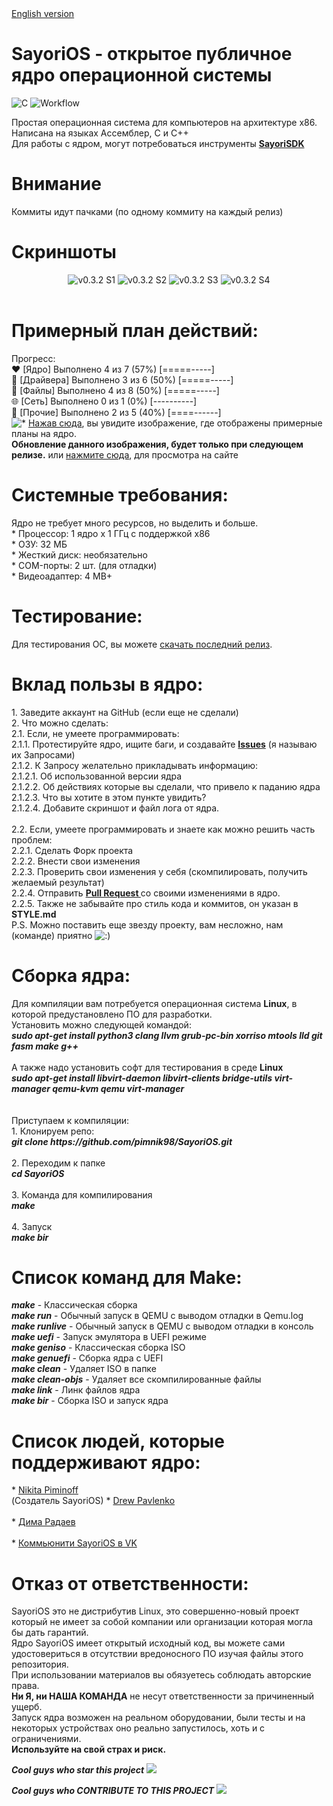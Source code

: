 <html><body>
<a href="README_EN.MD">English version</a>
<h1>SayoriOS - открытое публичное ядро операционной системы</h1>
<img src="https://img.shields.io/badge/c-%2300599C.svg?style=for-the-badge&logo=c&logoColor=white" alt="C">
<img src="https://github.com/pimnik98/SayoriOS/actions/workflows/SayoriOS-AutoBot-Auto.yml/badge.svg" alt="Workflow">
<p>Простая операционная система для компьютеров на архитектуре x86. Написана на языках Ассемблер, C и C++<br>
    Для работы с ядром, могут потребоваться инструменты <a href="https://github.com/pimnik98/SayoriSDK"><b>SayoriSDK</b></a>
</p>
<h1>Внимание</h1>
Коммиты идут пачками (по одному коммиту на каждый релиз) 
<h1>Скриншоты</h1>
<center>
	<img src="https://raw.githubusercontent.com/NDRAEY/SayoriOS/screens/screens/v0.3.2/1.png" alt="v0.3.2 S1">
	<img src="https://raw.githubusercontent.com/NDRAEY/SayoriOS/screens/screens/v0.3.2/2.png" alt="v0.3.2 S2">
	<img src="https://raw.githubusercontent.com/NDRAEY/SayoriOS/screens/screens/v0.3.2/3.png" alt="v0.3.2 S3">
	<img src="https://raw.githubusercontent.com/NDRAEY/SayoriOS/screens/screens/v0.3.2/4.png" alt="v0.3.2 S4">
</center><br>
<h1>Примерный план действий:</h1>
<p>
	Прогресс: <br>
	❤ [Ядро] Выполнено 4 из 7 (57%) [=====-----]<br>
	💫 [Драйвера] Выполнено 3 из 6 (50%) [=====-----]<br>
	📂 [Файлы] Выполнено 4 из 8 (50%) [=====-----]<br>
	🌐 [Сеть] Выполнено 0 из 1 (0%) [----------]<br>
	🔌 [Прочие] Выполнено 2 из 5 (40%) [====------]<br>
	<img src="http://forum.glark.ru/smiles.lm?id=38" alt="*"> <a href="https://raw.githubusercontent.com/pimnik98/SayoriOS/screens/screens/soul.png">Нажав сюда</a>, вы увидите изображение, где отображены примерные планы на ядро.<br>
	<b>Обновление данного изображения, будет только при следующем релизе.</b> или <a href="https://sayorios.piminoff.ru/page/1-plans.html">нажмите сюда</a>, для просмотра на сайте
</p>
<h1>Системные требования:</h1>
<p>
	Ядро не требует много ресурсов, но выделить и больше.<br>
	* Процессор: 1 ядро х 1 ГГц c поддержкой x86<br>
	* ОЗУ: 32 МБ<br>
	* Жесткий диск: необязательно<br>
	* COM-порты: 2 шт. (для отладки)<br>
	* Видеоадаптер: 4 MB+<br>
</p>
<h1>Тестирование:</h1>
<p>Для тестирования ОС, вы можете <a href="https://github.com/pimnik98/SayoriOS/releases">скачать последний релиз</a>.</p>
<h1>Вклад пользы в ядро:</h1>
<p>
	1. Заведите аккаунт на GitHub (если еще не сделали)<br>
	2. Что можно сделать:<br>
	2.1. Если, не умеете программировать:<br>
	2.1.1. Протестируйте ядро, ищите баги, и создавайте <a href="https://github.com/pimnik98/SayoriOS/issues"><b>Issues</b></a> (я называю их Запросами)<br>
	2.1.2. К Запросу желательно прикладывать информацию:<br>
	2.1.2.1. Об использованной версии ядра<br>
	2.1.2.2. Об действиях которые вы сделали, что привело к паданию ядра<br>
	2.1.2.3. Что вы хотите в этом пункте увидить?<br>
	2.1.2.4. Добавите скриншот и файл лога от ядра.<br>
	<br>
	2.2. Если, умеете программировать и знаете как можно решить часть проблем:<br>
	2.2.1. Сделать Форк проекта<br>
	2.2.2. Внести свои изменения<br>
	2.2.3. Проверить свои изменения у себя (скомпилировать, получить желаемый результат)<br>
	2.2.4. Отправить <a href="https://github.com/pimnik98/SayoriOS/pulls"><b>Pull Request </b></a> со своими изменениями в ядро.<br>
	2.2.5. Также не забывайте про стиль кода и коммитов, он указан в <b>STYLE.md</b>
	<br>
	P.S. Можно поставить еще звезду проекту, вам несложно, нам (команде) приятно <img src="http://forum.glark.ru/smiles.lm?id=32" alt=":)">
</p>
<h1>Сборка ядра:</h1>
<p>
	Для компиляции вам потребуется операционная система <b>Linux</b>, в которой предустановлено ПО для разработки.<br>
	Установить можно следующей командой:<br>
	<b><i>sudo apt-get install python3 clang llvm grub-pc-bin xorriso mtools lld git fasm make g++</b></i><br><br>
	А также надо установить софт для тестирования в среде <b>Linux</b><br>
	<b><i>sudo apt-get install libvirt-daemon libvirt-clients bridge-utils virt-manager qemu-kvm qemu virt-manager</b></i><br><br>
	<br>
	Приступаем к компиляции:<br>
	1. Клонируем репо:<br>
	<b><i>git clone https://github.com/pimnik98/SayoriOS.git</b></i><br><br>
	2. Переходим к папке<br>
	<b><i>cd SayoriOS</b></i><br><br>
	3. Команда для компилирования<br>
	<b><i>make</b></i><br><br>
	4. Запуск<br>
	<b><i>make bir</b></i></p>
<h1>Список команд для Make:</h1>
<p>
	<b><i>make</b></i> - Классическая сборка<br>
	<b><i>make run</b></i> - Обычный запуск в QEMU с выводом отладки в Qemu.log <br>
	<b><i>make runlive</b></i> - Обычный запуск в QEMU с выводом отладки в консоль <br>
	<b><i>make uefi</b></i> - Запуск эмулятора в UEFI режиме<br>
	<b><i>make geniso</b></i> - Классическая сборка ISO <br>
	<b><i>make genuefi</b></i> - Сборка ядра с UEFI <br>
	<b><i>make clean</b></i> - Удаляет ISO в папке <br>
	<b><i>make clean-objs</b></i> - Удаляет все скомпилированные файлы <br>
	<b><i>make link</b></i> - Линк файлов ядра <br>
	<b><i>make bir</b></i> - Сборка ISO и запуск ядра <br>
</p>
<h1>Список людей, которые поддерживают ядро:</h1>
<p>
	* <a href="https://github.com/pimnik98">Nikita Piminoff</a><br> (Создатель SayoriOS)
	* <a href="https://github.com/NDRAEY">Drew Pavlenko</a><br><br>
	* <a href="https://github.com/qensyq">Дима Радаев</a><br><br>
	* <a href="https://vk.com/sayorios">Коммьюнити SayoriOS в VK</a><br>
</p>
<h1>Отказ от ответственности:</h1>
<p>
	SayoriOS это не дистрибутив Linux, это совершенно-новый проект который не имеет за собой компании или организации которая могла бы дать гарантий. <br>
	Ядро SayoriOS имеет открытый исходный код, вы можете сами удостовериться в отсутствии вредоносного ПО изучая файлы этого репозитория. <br>
	При использовании материалов вы обязуетесь соблюдать авторские права.<br>
	<b>Ни Я, ни НАША КОМАНДА</b> не несут ответственности за причиненный ущерб.<br>
	Запуск ядра возможен на реальном оборудовании, были тесты и на некоторых устройствах оно реально запустилось, хоть и с ограничениями.<br>
	<b>Используйте на свой страх и риск.</b>
</p>
<p>
<b><i>Cool guys who star this project</i></b>
<img src="https://reporoster.com/stars/pimnik98/SayoriOS"/>
</p>
<p>
<B><I>Cool guys who CONTRIBUTE TO THIS PROJECT</I></B>
<img src="https://reporoster.com/forks/pimnik98/SayoriOS"/>
</p>
</body></html>

